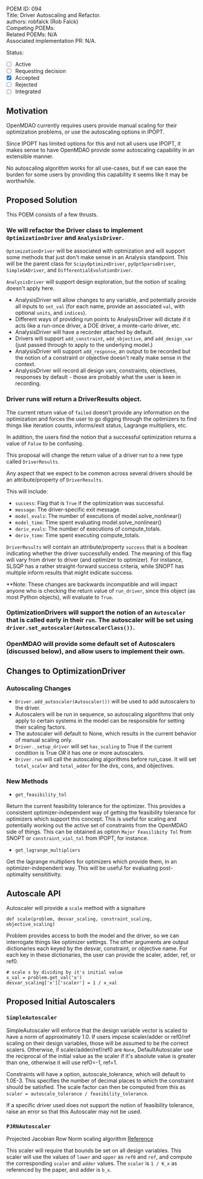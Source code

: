 POEM ID: 094  
Title: Driver Autoscaling and Refactor.   
authors: robfalck (Rob Falck)  
Competing POEMs:  
Related POEMs:  N/A  
Associated implementation PR: N/A. 

Status:

- [ ] Active
- [ ] Requesting decision
- [x] Accepted 
- [ ] Rejected
- [ ] Integrated

## Motivation

OpenMDAO currently requires users provide manual scaling for their optimization problems, or use the autoscaling
options in IPOPT.

Since IPOPT has limited options for this and not all users use IPOPT, it makes sense to have OpenMDAO provide _some_ autoscaling capability in an extensible manner.

No autoscaling algorithm works for all use-cases, but if we can ease the burden for some users by providing this capability it seems like it may be worthwhile.

## Proposed Solution

This POEM consists of a few thrusts.

### We will refactor the Driver class to implement `OptimizationDriver` and `AnalysisDriver`.

`OptimizationDriver` will be associated with optmization and will support some methods that just don't make sense in an Analysis standpoint. This will be the parent class for `ScipyOptimizeDriver`, `pyOptSparseDriver`, `SimpleGADriver`, and `DifferentialEvolutionDriver`.

`AnalysisDriver` will support design exploration, but the notion of scaling doesn't apply here.

- AnalysisDriver will allow changes to any variable, and potentially provide all inputs to `set_val` (for each name, provide an associated `val`, with optional `units`, and `indices`).
- Different ways of providing run points to AnalysisDriver will dictate if it acts like a run-once driver, a DOE driver, a monte-carlo driver, etc.
- AnalysisDriver will have a recorder attached by default.
- Drivers will support `add_constraint`, `add_objective`, and `add_design_var` (just passed through to apply to the underlying model.)
- AnalysisDriver will support `add_response`, an output to be recorded but the notion of a constraint or objective doesn't really make sense in the context.
- AnalysisDriver will record all design vars, constraints, objectives, responses by default - those are probably what the user is keen in recording.

### Driver runs will return a DriverResults object.

The current return value of `failed` doesn't provide any information on the optimization and forces the user to go digging through the optimizers to find things like iteration counts, informs/exit status, Lagrange multipliers, etc.

In addition, the users find the notion that a successful optimization returns a value of `False` to be confusing.

This proposal will change the return value of a driver run to a new type called `DriverResults`.

Any aspect that we expect to be common across several drivers should be an attribute/property of `DriverResults`.

This will include:
- `success`: Flag that is `True` if the optimization was successful.
- `message`: The driver-specific exit message.
- `model_evals`: The number of executions of model.solve_nonlinear()
- `model_time`: Time spent evaluating model.solve_nonlinear()
- `deriv_evals`: The number of executions of compute_totals.
- `deriv_time`: Time spent executing compute_totals.

`DriverResults` will contain an attribute/property `success` that is a boolean indicating whether the driver successfully ended.  The meaning of this flag will vary from driver to driver (and optimizer to optmizer).  For instance, SLSQP has a rather straight-forward success criteria, while SNOPT has multiple inform results that might indicate success.

**Note: These changes are backwards incompatible and will impact anyone who is checking the return value of `run_driver`,
since this object (as most Python objects), will evaluate to `True`.

### OptimizationDrivers will support the notion of an `Autoscaler` that is called early in their `run`. The autoscaler will be set using `driver.set_autoscaler(AutoscalerClass())`.

### OpenMDAO will provide some default set of Autoscalers (discussed below), and allow users to implement their own.

## Changes to OptimizationDriver

### Autoscaling Changes

 - `Driver.add_autoscaler(Autoscaler())` will be used to add autoscalers to the driver.
 - Autoscalers will be run in sequence, so autoscaling algorithms that only apply to certain systems in the model can be responsible for setting their scaling factors.
 - The autoscaler will default to None, which results in the current behavior of manual scaling only.
 - `Driver._setup_driver` will set `has_scaling` to True if the current condition is True *OR* it has one or more autoscalers.
 - `Driver.run` will call the autoscaling algorithms before run_case. It will set `total_scaler` and `total_adder` for the dvs, cons, and objectives.

### New Methods

- `get_feasibility_tol`

Return the current feasibility tolerance for the optimizer. This provides a consistent optimizer-independent way of getting the feasibility tolerance for optimizers which support this concept. This is useful for scaling and potentially working out the active set of constraints from the OpenMDAO side of things. This can be obtained as option `Major Feasilibity Tol` from SNOPT or `constraint_viol_tol` from IPOPT, for instance.

- `get_lagrange_multipliers`

Get the lagrange multipliers for optimizers which provide them, in an optimizer-independent way. This will be useful for evaluating post-optimality sensititivity.

## Autoscale API

Autoscaler will provide a `scale` method with a signaiture

```
def scale(problem, desvar_scaling, constraint_scaling, objective_scaling)
```

Problem provides access to both the model and the driver, so we can interrogate things like optimizer settings.
The other arguments are output dictionaries each keyed by the desvar, constraint, or objective name.
For each key in these dictionaries, the user can provide the scaler, adder, ref, or ref0.

```
# scale x by dividing by it's initial value
x_val = problem.get_val('x')
desvar_scaling['x']['scaler'] = 1 / x_val
```

## Proposed Initial Autoscalers

### `SimpleAutoscaler`

SimpleAutoscaler will enforce that the design variable vector is scaled to have a norm of approximately 1.0.
If users impose scaler/adder or ref0/ref scaling on their design variables, those will be assumed to be the correct scalers.
Otherwise, if scaler/adder/ref/ref0 are `None`, DefaultAutoscaler use the reciprocal of the initial value as the scaler if it's absolute value is greater than one, otherwise it will use ref0=-1, ref=1.

Constraints will have a option, autoscale_tolerance, which will default to 1.0E-3. This specifies the number of decimal places to which the constraint should be satisfied. The scale factor can then be computed from this as `scaler = autoscale_tolerance / feasibility_tolerance`.

If a specific driver used does not support the notion of feasibility tolerance, raise an error so that this Autoscaler may not be used.

### `PJRNAutoscaler`

 Projected Jacobian Row Norm scaling algorithm
 [Reference](https://elib.dlr.de/93327/1/Performance_analysis_of_linear_and_nonlinear_techniques.pdf)
 
 This scaler will require that bounds be set on all design variables.
 This scaler will use the values of `lower` and `upper` as `ref0` and `ref`, and compute the corresponding `scaler` and `adder` values.
 The `scaler` is `1 / K_x` as referenced by the paper, and adder is `b_x`.
